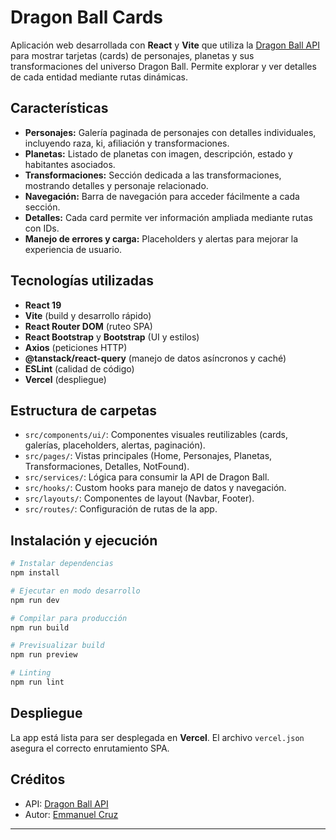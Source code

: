 # Dragon Ball Cards

Aplicación web desarrollada con **React** y **Vite** que utiliza la [Dragon Ball API](https://web.dragonball-api.com/) para mostrar tarjetas (cards) de personajes, planetas y sus transformaciones del universo Dragon Ball. Permite explorar y ver detalles de cada entidad mediante rutas dinámicas.

## Características

- **Personajes:** Galería paginada de personajes con detalles individuales, incluyendo raza, ki, afiliación y transformaciones.
- **Planetas:** Listado de planetas con imagen, descripción, estado y habitantes asociados.
- **Transformaciones:** Sección dedicada a las transformaciones, mostrando detalles y personaje relacionado.
- **Navegación:** Barra de navegación para acceder fácilmente a cada sección.
- **Detalles:** Cada card permite ver información ampliada mediante rutas con IDs.
- **Manejo de errores y carga:** Placeholders y alertas para mejorar la experiencia de usuario.

## Tecnologías utilizadas

- **React 19**
- **Vite** (build y desarrollo rápido)
- **React Router DOM** (ruteo SPA)
- **React Bootstrap** y **Bootstrap** (UI y estilos)
- **Axios** (peticiones HTTP)
- **@tanstack/react-query** (manejo de datos asíncronos y caché)
- **ESLint** (calidad de código)
- **Vercel** (despliegue)

## Estructura de carpetas

- `src/components/ui/`: Componentes visuales reutilizables (cards, galerías, placeholders, alertas, paginación).
- `src/pages/`: Vistas principales (Home, Personajes, Planetas, Transformaciones, Detalles, NotFound).
- `src/services/`: Lógica para consumir la API de Dragon Ball.
- `src/hooks/`: Custom hooks para manejo de datos y navegación.
- `src/layouts/`: Componentes de layout (Navbar, Footer).
- `src/routes/`: Configuración de rutas de la app.

## Instalación y ejecución

```bash
# Instalar dependencias
npm install

# Ejecutar en modo desarrollo
npm run dev

# Compilar para producción
npm run build

# Previsualizar build
npm run preview

# Linting
npm run lint
```

## Despliegue

La app está lista para ser desplegada en **Vercel**. El archivo `vercel.json` asegura el correcto enrutamiento SPA.

## Créditos

- API: [Dragon Ball API](https://web.dragonball-api.com/)
- Autor: [Emmanuel Cruz](https://github.com/emmanuel-cruz-dev/)

---
